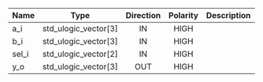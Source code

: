 | **Name** | **Type**             | **Direction** | **Polarity** | **Description** |
|----------|----------------------|:-------------:|:------------:|-----------------|
| a_i      | std_ulogic_vector[3] | IN            | HIGH         |                 |
| b_i      | std_ulogic_vector[3] | IN            | HIGH         |                 |
| sel_i    | std_ulogic_vector[2] | IN            | HIGH         |                 |
| y_o      | std_ulogic_vector[3] | OUT           | HIGH         |                 |
